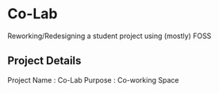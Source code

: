 # Co-Lab
Reworking/Redesigning a student project using (mostly) FOSS

## Project Details
Project Name : Co-Lab
Purpose : Co-working Space